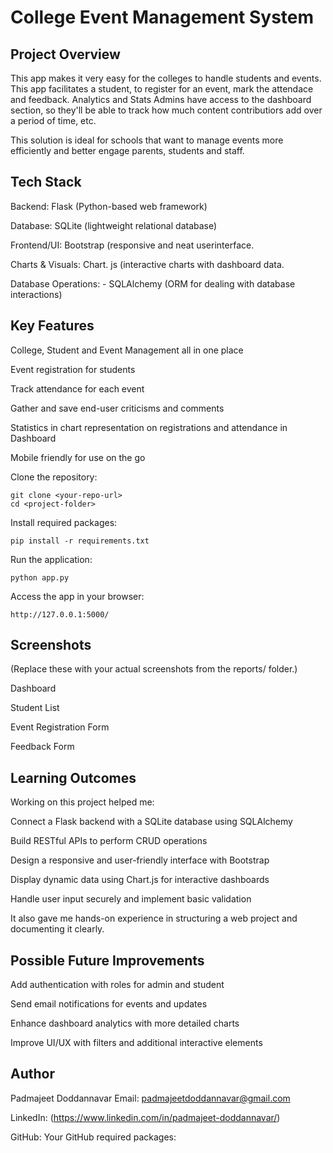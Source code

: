 # College Event Management System

## Project Overview

This app makes it very easy for the colleges to handle students and events. This app facilitates a student, to register for an event, mark the attendace and feedback. Analytics and Stats Admins have access to the dashboard section, so they'll be able to track how much content contributiors add over a period of time, etc.

This solution is ideal for schools that want to manage events more efficiently and better engage parents, students and staff.

## Tech Stack

Backend: Flask (Python-based web framework)

Database: SQLite (lightweight relational database)

Frontend/UI: Bootstrap (responsive and neat userinterface.

Charts & Visuals: Chart. js (interactive charts with dashboard data.

Database Operations: - SQLAlchemy (ORM for dealing with database interactions)

## Key Features

College, Student and Event Management all in one place

Event registration for students

Track attendance for each event

Gather and save end-user criticisms and comments

Statistics in chart representation on registrations and attendance in Dashboard

Mobile friendly for use on the go

Clone the repository:
```
git clone <your-repo-url>
cd <project-folder>
```

Install required packages:
```
pip install -r requirements.txt
```

Run the application:
```
python app.py
```

Access the app in your browser:
```
http://127.0.0.1:5000/
```
## Screenshots

(Replace these with your actual screenshots from the reports/ folder.)

Dashboard

Student List

Event Registration Form

Feedback Form

## Learning Outcomes

Working on this project helped me:

Connect a Flask backend with a SQLite database using SQLAlchemy

Build RESTful APIs to perform CRUD operations

Design a responsive and user-friendly interface with Bootstrap

Display dynamic data using Chart.js for interactive dashboards

Handle user input securely and implement basic validation

It also gave me hands-on experience in structuring a web project and documenting it clearly.

## Possible Future Improvements

Add authentication with roles for admin and student

Send email notifications for events and updates

Enhance dashboard analytics with more detailed charts

Improve UI/UX with filters and additional interactive elements

## Author

Padmajeet Doddannavar
Email: padmajeetdoddannavar@gmail.com

LinkedIn: (https://www.linkedin.com/in/padmajeet-doddannavar/)

GitHub: Your GitHub required packages:


